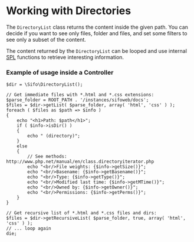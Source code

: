 Working with Directories
========================
The `DirectoryList` class returns the content inside the given path. You can decide if you want to see only files, folder and files, and set some filters to see only a subset of the content.

The content returned by the `DirectoryList` can be looped and use internal [SPL] functions to retrieve interesting information.

### Example of usage inside a Controller

[SPL]: http://www.php.net/manual/en/book.spl.php

	$dir = \Sifo\DirectoryList();
	
	// Get immediate files with *.html and *.css extensions:
	$parse_folder = ROOT_PATH . '/instances/sifoweb/docs';
	$files = $dir->getList( $parse_folder, array( 'html', 'css' ) );
	foreach ( $files as $path => $info )
	{
		echo "<h1>Path: $path</h1>";
		if ( $info->isDir() )
		{
			echo " (directory)";
		}
		else
		{
			// See methods: http://www.php.net/manual/en/class.directoryiterator.php
			echo "<br/>File weights: {$info->getSize()}";
			echo "<br/>Basename: {$info->getBasename()}";
			echo "<br/>Type: {$info->getType()}";
			echo "<br/>Modified last time: {$info->getMTime()}";
			echo "<br/>Owned by: {$info->getOwner()}";
			echo "<br/>Permissions: {$info->getPerms()}";
		}
	}
	
	// Get recursive list of *.html and *.css files and dirs:
	$files = $dir->getRecursiveList( $parse_folder, true, array( 'html', 'css' ) );
	// ... loop again
	die;
